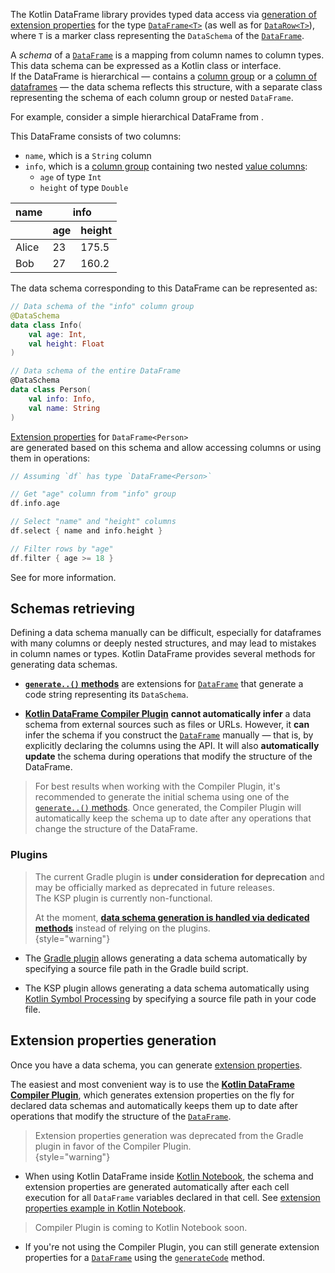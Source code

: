 [//]: # (title: Data Schemas)

The Kotlin DataFrame library provides typed data access via
[generation of extension properties](extensionPropertiesApi.md) for the type
[`DataFrame<T>`](DataFrame.md) (as well as for [`DataRow<T>`](DataRow.md)), where
`T` is a marker class representing the `DataSchema` of the [`DataFrame`](DataFrame.md).

A *schema* of a [`DataFrame`](DataFrame.md) is a mapping from column names to column types.  
This data schema can be expressed as a Kotlin class or interface.  
If the DataFrame is hierarchical — contains a [column group](DataColumn.md#columngroup) or a
[column of dataframes](DataColumn.md#framecolumn) — the data schema reflects this structure,
with a separate class representing the schema of each column group or nested `DataFrame`.

For example, consider a simple hierarchical DataFrame from
<resource src="example.csv"></resource>.

This DataFrame consists of two columns:
- `name`, which is a `String` column
- `info`, which is a [column group](DataColumn.md#columngroup) containing two nested [value columns](DataColumn.md#valuecolumn):
    - `age` of type `Int`
    - `height` of type `Double`

<table>
  <thead>
    <tr>
      <th>name</th>
      <th colspan="2">info</th>
    </tr>
    <tr>
      <th></th>
      <th>age</th>
      <th>height</th>
    </tr>
  </thead>
  <tbody>
    <tr>
      <td>Alice</td>
      <td>23</td>
      <td>175.5</td>
    </tr>
    <tr>
      <td>Bob</td>
      <td>27</td>
      <td>160.2</td>
    </tr>
  </tbody>
</table>

The data schema corresponding to this DataFrame can be represented as:

```kotlin
// Data schema of the "info" column group
@DataSchema
data class Info(
    val age: Int,
    val height: Float
)

// Data schema of the entire DataFrame
@DataSchema
data class Person(
    val info: Info,
    val name: String
)
```

[Extension properties](extensionPropertiesApi.md) for `DataFrame<Person>`  
are generated based on this schema and allow accessing columns
or using them in operations:

```kotlin
// Assuming `df` has type `DataFrame<Person>`

// Get "age" column from "info" group
df.info.age

// Select "name" and "height" columns
df.select { name and info.height }

// Filter rows by "age"
df.filter { age >= 18 }
```

See [](extensionPropertiesApi.md) for more information.


## Schemas retrieving

Defining a data schema manually can be difficult, especially for dataframes with many columns or deeply nested structures, and may lead to mistakes in column names or types. Kotlin DataFrame provides several methods for generating data schemas.

* [**`generate..()` methods**](DataSchemaGenerationMethods.md) are extensions for [`DataFrame`](DataFrame.md) that generate a code string representing its `DataSchema`.

* [**Kotlin DataFrame Compiler Plugin**](Compiler-Plugin.md) **cannot automatically infer** a 
data schema from external sources such as files or URLs.
However, it **can** infer the schema if you construct the [`DataFrame`](DataFrame.md) 
manually — that is, by explicitly declaring the columns using the API.
It will also **automatically update** the schema during operations that modify the structure of the DataFrame.

> For best results when working with the Compiler Plugin, it's recommended to 
> generate the initial schema using one of 
> the [`generate..()` methods](DataSchemaGenerationMethods.md).
> Once generated, the Compiler Plugin will automatically keep the schema up to date 
> after any operations that change the structure of the DataFrame.

### Plugins

> The current Gradle plugin is **under consideration for deprecation** and may be officially marked as deprecated in future releases.  
> The KSP plugin is currently non-functional.
>
> At the moment, **[data schema generation is handled via dedicated methods](DataSchemaGenerationMethods.md)** instead of relying on the plugins.  
{style="warning"}

* The [Gradle plugin](Gradle-Plugin.md) allows generating a data schema automatically by specifying a source file path in the Gradle build script.

* The KSP plugin allows generating a data schema automatically using 
[Kotlin Symbol Processing](https://kotlinlang.org/docs/ksp-overview.html) by specifying 
a source file path in your code file.

## Extension properties generation

Once you have a data schema, you can generate [extension properties](extensionPropertiesApi.md).

The easiest and most convenient way is to use the [**Kotlin DataFrame Compiler Plugin**](Compiler-Plugin.md), 
which generates extension properties on the fly for declared data schemas 
and automatically keeps them up to date after operations 
that modify the structure of the [`DataFrame`](DataFrame.md).

> Extension properties generation was deprecated from the Gradle plugin in favor of the Compiler Plugin.  
> {style="warning"}

* When using Kotlin DataFrame inside [Kotlin Notebook](gettingStartedKotlinNotebook.md), 
the schema and extension properties
are generated automatically after each cell execution for all `DataFrame` variables declared in that cell.
See [extension properties example in Kotlin Notebook](extensionPropertiesApi.md#example).

> Compiler Plugin is coming to Kotlin Notebook soon.

* If you're not using the Compiler Plugin, you can still generate extension properties for a [`DataFrame`](DataFrame.md)
  using the [`generateCode`](DataSchemaGenerationMethods.md#generate-code) method.

